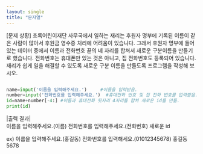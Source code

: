 ```yaml
---
layout: single
title: "문자열"
---
```


[문제 상황]
초록어린이재단 사무국에서 일하는 재리는 후원자 명부에 기록된 이름이 같은 사람이 많아서 후원금 영수증 처리에 어려움이 있습니다. 그래서 후원자 명부에 들어있는 데이터 중에서 이름과 전화번호 끝의 네 자리를 합쳐서 새로운 구분이름을 만들기로 했습니다. 전화번호는 휴대폰만 있는 것은 아니고, 집 전화번호도 등록되어 있습니다. 재리가 쉽게 일을 해결할 수 있도록 새로운 구분 이름을 만들도록 프로그램을 작성해 보시오. 

~~~ python

name=input('이름을 입력해주세요.')     #이름을 입력받음.
number=input('전화번호를 입력해주세요.')  #휴대전화 번호 및 집 전화 번호를 입력받음. 
id=name+number[-4:] #이름과 휴대전화 뒷자리 4자리를 합쳐 새로운 id를 만듦.
print(id)

~~~
|출력 결과|  
이름을 입력해주세요.(이름)
전화번호를 입력해주세요.(전화번호)
새로운 id

ex) 이름을 입력해주세요.(홍길동)
전화번호를 입력해세요.(01012345678)
홍길동 5678


